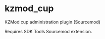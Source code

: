 kzmod_cup
=========

KZMod cup administration plugin (Sourcemod)

Requires SDK Tools Sourcemod extension.
